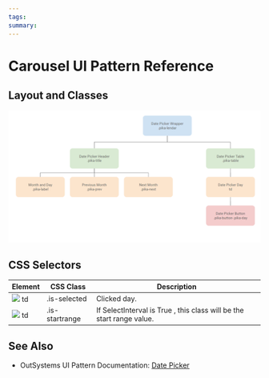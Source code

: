 ```yaml
---
tags:
summary: 
---
```


# Carousel UI Pattern Reference

## Layout and Classes

![](images/datepicker_layout_classes.png?width=700)

## CSS Selectors

| **Element** |  **CSS Class** |  **Description**  |
| ---|---|---  
| ![](images/css_selector.png) td |  .is-selected  |  Clicked day.  
| ![](images/css_selector.png) td  |  .is-startrange  |  If SelectInterval is True , this class will be the start range value.  |




 ## See Also

* OutSystems UI Pattern Documentation: [Date Picker](https://success.outsystems.com/Documentation/11/Developing_an_Application/Design_UI/Patterns/Using_Mobile_Patterns/DatePicker_Pattern)


